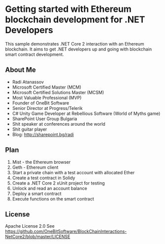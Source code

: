# Getting started with Ethereum blockchain development for .NET Developers

This sample demonstrates .NET Core 2 interaction with an Ethereum 
blockchain. It aims to get .NET developers up and going with 
blockchain smart contract development.

## About Me
- Radi Atanassov
- Microsoft Certified Master (MCM)
- Microsoft Certified Solutions Master (MCSM)
- Most Valuable Professional (MVP)
- Founder of OneBit Software
- Senior Director at Progress/Telerik
- C# Unity Game Developer at Rebellious Software (World of Myths game)
- SharePoint User Group Bulgaria
- Shit speaker at conferences around the world
- Shit guitar player
- Blog: http://sharepoint.bg/radi

## Plan
1. Mist - the Ethereum browser
2. Geth - Ethereum client
3. Start a private chain with a test account with allocated Ether
4. Create a test contract in Solidy
5. Create a .NET Core 2 xUnit project for testing
6. Unlock and read an account balance
7. Deploy a smart contract
8. Execute functions on the smart contract

## License
Apache License 2.0
See https://github.com/OneBitSoftware/BlockChainInteractions-NetCore2/blob/master/LICENSE
